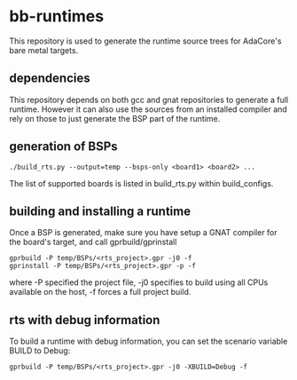 # bb-runtimes

This repository is used to generate the runtime source trees for AdaCore's
bare metal targets.

## dependencies

This repository depends on both gcc and gnat repositories to generate a full
runtime. However it can also use the sources from an installed compiler and
rely on those to just generate the BSP part of the runtime.

## generation of BSPs

```
./build_rts.py --output=temp --bsps-only <board1> <board2> ...
```

The list of supported boards is listed in build_rts.py within build_configs.

## building and installing a runtime

Once a BSP is generated, make sure you have setup a GNAT compiler for the
board's target, and call gprbuild/gprinstall

```
gprbuild -P temp/BSPs/<rts_project>.gpr -j0 -f
gprinstall -P temp/BSPs/<rts_project>.gpr -p -f
```

where -P specified the project file, -j0 specifies to build using all CPUs
available on the host, -f forces a full project build.

## rts with debug information

To build a runtime with debug information, you can set the scenario variable
BUILD to Debug:

```
gprbuild -P temp/BSPs/<rts_project>.gpr -j0 -XBUILD=Debug -f
```
